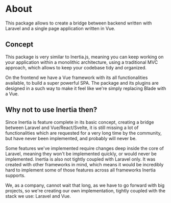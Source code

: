 # About

This package allows to create a bridge between backend written with Laravel
and a single page application written in Vue.

## Concept

This package is very similar to Inertia.js, meaning you can keep working
on your application within a monolithic architecture, using a traditional MVC
approach, which allows to keep your codebase tidy and organized.

On the frontend we have a Vue framework with its all functionalities
available, to build a super powerful SPA. The package and its plugins
are designed in a such way to make it feel like we're simply replacing
Blade with a Vue.

## Why not to use Inertia then?

Since Inertia is feature complete in its basic concept, creating a bridge
between Laravel and Vue/React/Svelte, it is still missing a lot of
functionalities which are requested for a very long time by the community,
but have never been implemented, and probably will never be.

Some features we've implemented require changes deep inside the core
of Laravel, meaning they won't be implemented quickly, or would never
be implemented. Inertia is also not tightly coupled with Laravel only.
It was created with other frameworks in mind, which means it would be
incredibly hard to implement some of those features across all frameworks
Inertia supports.

We, as a company, cannot wait that long, as we have to go forward with big
projects, so we're creating our own implementation, tightly coupled with
the stack we use: Laravel and Vue.
